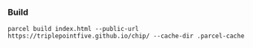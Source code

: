 ### Build

`parcel build index.html --public-url https://triplepointfive.github.io/chip/ --cache-dir .parcel-cache`
